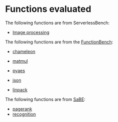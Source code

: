# Functions evaluated 

The following functions are from ServerlessBench: 
- [Image processing]()

The following functions are from the [FunctionBench](https://github.com/kmu-bigdata/serverless-faas-workbench):

- [chameleon](https://ipads.se.sjtu.edu.cn:1312/distributed-rdma-serverless/mitosis-benchmarks/serverless-functions/-/tree/main/rfork/chamelon)
- [matmul](https://ipads.se.sjtu.edu.cn:1312/distributed-rdma-serverless/mitosis-benchmarks/serverless-functions/-/tree/main/rfork/matmul)

- [pyaes](https://ipads.se.sjtu.edu.cn:1312/distributed-rdma-serverless/mitosis-benchmarks/serverless-functions/-/tree/main/rfork/pyaes)
- [json](https://github.com/ddps-lab/serverless-faas-workbench/blob/master/aws/network/json_dumps_loads/lambda_function.py)
- [linpack](https://ipads.se.sjtu.edu.cn:1312/distributed-rdma-serverless/mitosis-benchmarks/serverless-functions/-/tree/main/rfork/linpack)

The following functions are from [SaBE](https://github.com/spcl/serverless-benchmarks): 

- [pagerank](https://github.com/spcl/serverless-benchmarks/tree/master/benchmarks/500.scientific/501.graph-pagerank)
- [recognition](https://github.com/ucsdsysnet/faasnap/blob/main/rootfs/guest/recognition_handler.py)

